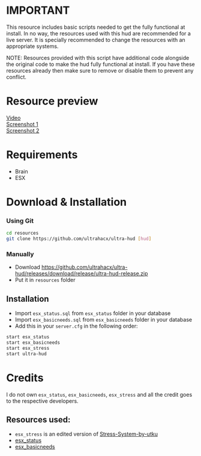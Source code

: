 # IMPORTANT

This resource includes basic scripts needed to get the fully functional at install. In no way, the resources used with this hud are recommended for a live server. It is specially recommended to change the resources with an appropriate
systems.

NOTE: Resources provided with this script have additional code alongside the original code to make the hud fully functional at install. If you have these resources already then make sure to remove or disable them to prevent any conflict.

# Resource preview
[Video](https://drive.google.com/file/d/1Vk-cDY2Q3Sfc_JPDEs8cMaB4kbUakwTh/view)
<br>
[Screenshot 1](https://prnt.sc/wdltvu)
<br>
[Screenshot 2](https://prnt.sc/wdluyw)


# Requirements
- Brain
- ESX

# Download & Installation

### Using Git
```bash 	
cd resources
git clone https://github.com/ultrahacx/ultra-hud [hud]
```

### Manually 
- Download https://github.com/ultrahacx/ultra-hud/releases/download/release/ultra-hud-release.zip
- Put it in `resources` folder 

## Installation	

- Import `esx_status.sql` from `esx_status` folder in your database
- Import `esx_basicneeds.sql` from `esx_basicneeds` folder in your database
- Add this in your `server.cfg` in the following order:
```bash
start esx_status
start esx_basicneeds
start esx_stress
start ultra-hud
```


# Credits

I do not own `esx_status`, `esx_basicneeds`, `esx_stress` and all the credit goes to the respective developers.
## Resources used:
- `esx_stress` is an edited version of [Stress-System-by-utku](https://github.com/utkuali/Stress-System-by-utku)
- [esx_status](https://github.com/esx-framework/esx_status)
- [esx_basicneeds](https://github.com/esx-framework/esx_basicneeds) 
